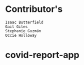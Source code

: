 # Contributor's

```
Isaac Butterfield
Gail Giles
Stephanie Guzmán
Occie Holloway
```

# covid-report-app
